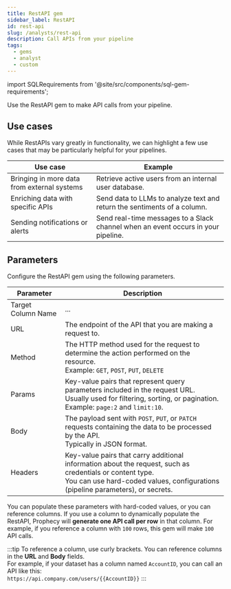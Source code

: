 ```yaml
---
title: RestAPI gem
sidebar_label: RestAPI
id: rest-api
slug: /analysts/rest-api
description: Call APIs from your pipeline
tags:
  - gems
  - analyst
  - custom
---
```


import SQLRequirements from '@site/src/components/sql-gem-requirements';

<SQLRequirements
  execution_engine="Prophecy Automate"
  sql_package_name=""
  sql_package_version=""
/>

Use the RestAPI gem to make API calls from your pipeline.

## Use cases

While RestAPIs vary greatly in functionality, we can highlight a few use cases that may be particularly helpful for your pipelines.

| Use case                                    | Example                                                                           |
| ------------------------------------------- | --------------------------------------------------------------------------------- |
| Bringing in more data from external systems | Retrieve active users from an internal user database.                             |
| Enriching data with specific APIs           | Send data to LLMs to analyze text and return the sentiments of a column.          |
| Sending notifications or alerts             | Send real-time messages to a Slack channel when an event occurs in your pipeline. |

## Parameters

Configure the RestAPI gem using the following parameters.

| Parameter          | Description                                                                                                                                                                                     |
| ------------------ | ----------------------------------------------------------------------------------------------------------------------------------------------------------------------------------------------- |
| Target Column Name | ...                                                                                                                                                                                             |
| URL                | The endpoint of the API that you are making a request to.                                                                                                                                       |
| Method             | The HTTP method used for the request to determine the action performed on the resource. <br/>Example: `GET`, `POST`, `PUT`, `DELETE`                                                            |
| Params             | Key-value pairs that represent query parameters included in the request URL. <br/>Usually used for filtering, sorting, or pagination. <br/>Example: `page:2` and `limit:10`.                    |
| Body               | The payload sent with `POST`, `PUT`, or `PATCH` requests containing the data to be processed by the API. <br/>Typically in JSON format.                                                         |
| Headers            | Key-value pairs that carry additional information about the request, such as credentials or content type. <br/>You can use hard-coded values, configurations (pipeline parameters), or secrets. |

You can populate these parameters with hard-coded values, or you can reference columns. If you use a column to dynamically populate the RestAPI, Prophecy will **generate one API call per row** in that column. For example, if you reference a column with `100` rows, this gem will make `100` API calls.

:::tip
To reference a column, use curly brackets. You can reference columns in the **URL** and **Body** fields.
<br/>For example, if your dataset has a column named `AccountID`, you can call an API like this:
<br/>`https://api.company.com/users/{{AccountID}}`
:::
